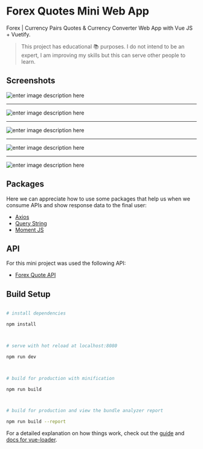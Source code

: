 # Forex Quotes Mini Web App
Forex | Currency Pairs Quotes & Currency Converter Web App with Vue JS + Vuetify.
>This project has educational :books: purposes. I do not intend to be an expert, I am improving my skills but this can serve other people to learn.
## Screenshots
![enter image description here](https://lh3.googleusercontent.com/BrO6j1iF9A7EPGTiyzgj3JFzQgJ-tuNvY4KqMaOjTuqUcjca_qfNX5GZFcsmsh2sjoYDpGDzHgej0kKigY-42O_gUcyMOGAuw7k_Y1rlqkoINgqmnhdCmQCyGvIyMRgjtwPT71TsgaXPrDc6Qn5CTx0GwZWEPfuwJ5Adx1cntovZbAos0MHnby-ZyciffsCXSnBxlYT27_7wSp6XVP1nt8unenENHy2Dv4mwnRF8ZC-rgD6Vhsi8fT9DATUV_dYtGZLtimYcyBcxGDpPAaZFJ46g1BHHfIYWPs3ux_tcw_UAZgnBqHGV3kJJhYJNRxOq5fsj0LiistYFMCFtygx2dCvEyqHkUw8fPB4yso3fC1378NubnqLZQWz0DIQEtjxGr56p6BJ_cM4BmWiq55R9_FrXDhep8qjHTfSXAhD3jd2qMB4so0B6_EMqrFRTJ139Z-oeK7Z2zc7XeZO9nZdxvSF0PzNWignmTEDmusx3M_DKYPa1r4A1ZI32FBs5RyIXdBW1Vqwz6ZRTi9gCpINPaQRT4hZW-5Sco9F1tCYuiRH9oLZ9ESyucEZRXeLFwVngzeP44hfu5Z0v5DnXll_KR-6rtqjwnodk=w1251-h650-no)
***
![enter image description here](https://lh3.googleusercontent.com/cuOXxRLvS3bagRAzHutLV3Q7Ag2Mz9hq8R49tELibugK9I-5j7cN_rJ7kSXwZdpqe5Ocx99yrxVD9-1ew5VyQfEtRL27tgNOUWT_mhErQjYh6CwKpU4PqynyEJU0b-CNRu3z-mC8Ji9mYze5PmgqiNL7iltP9wooMTFB70MgAYaPAP1K1h11AwPkj_8WF-3ugngR9vufYh95JZes7WIuBr8kpdXIr6BoLgzleqchAm_ou99dVfeOV-YpIfVAuy8Cackf8rucLJUtSWsTQEvM4x4pL2JUOarEmN1dO6Yi-CEYXz4IuXyiuC53EN-HZoeprrnQlTsVmwiK3WL7xQxU-dpHc9HGjmix2F0qoQfxLJSA6N_85MDSF6yDHP5PBeohMrpjtWzCcokWZAZ908M5cEjq1Zw6u5cjuUJrsJMCujIFg2-cdiiWF_P1_6oQ96cZZ-Ljh1NQ52XWQsm6N9DJgO6sDPQFGM5e6IXHlYKD__Udu9-nQz8PPVg5U7OHlrtjRyXpezwp_VsGV2M5MxdTAWWZIm-uYGeZZOK1M3fM-fu3C2xYLlg1CK7vSr2jRhiEKDaUkFf_hBd0NLOyplVf61WnkPvoftGe=w1251-h700-no)
***
![enter image description here](https://lh3.googleusercontent.com/cAPyYTsE2gYY_vZsqJJ0uO6CLf6mBdlBvvlj3jZ3UITRYWbcTOyWAgd8HrNbH7qd6jsIv1zg4kuXEZt7tfcBZxgHSX55UPKGP_i6HANzmzBy8Man58OVmJ3ogS_FaVOdzhSt5qobWfH-sj0ZWnG-kwSHzbvTptRrpO02-BMYzb4g1itQ24uXBmAkw0cvZghBdv5F1UMNIQPLGzyB2ZRrUYcKPHLLG-Z3gar7SijZ_xmEnstrpX8nVfsHEoSie0G_wThnuc31_aMt2frHPy93HkYPWz4gpVvsd3JadvLn0sTIuZgune0EGQ0ofK1PvgZc3tnQHy2hfg5qOFax2cIZDu9qck3DJ_14lpbNrl_NpwPN3_sSF5Eis5a5Pm6xbcTQviFlqTNgDtKRGKU3oIR3OMaLmVZPm0BWjlK0mqX2KpxpKmOzyxCwoswpdKR5gp0Uls3VwJr7C4AAR5Ba4ii2jp75cho7pQ3-7VLT0gwwuf8Pi0Oh4gQteAhfzzDH6ejj6r2HDebtEvj8F8aC8wLnPe2GO0rMyzj4WLdwcDtxsPg_Gfr03oABhRFy2bnsOhjKvB18YRDtUneKHnpmHjV0AjqZjDBW0Ikl=w1251-h450-no)
***
![enter image description here](https://lh3.googleusercontent.com/KQiBxEtMynniXGKBATpncWFWY3Q86VP8u8RurJZHmKkZ-TIjmRZU1J8pDhwyKrGmUaYXLOA7BEd3mgZpdRL7d0EHWk3mfmZRn2Rml45AKi0nZ5yjg24i8rSKhjb14_5kaoyaB8DA_q7dep2eN2emKVQanapkIgTswyUgzg9vsD4thWGQZjEJ4urmi3PzPjGyyJw0wfARWXTNQSrCNl5OQoBlIjay--f4j62azAe0U51HxbyTGxMF-irb4YcLjkeF9NpDyUpqKPnyP_RBLJTbB1fAkYyvJmRPeUfpDJKL2DHR83t1Btt0TXyejVLUNTR5Lg2BgzLqPhmcUngLYprFgYa5wnXITowWqM6i0S5sWuac228hMDNx7dbVFzfzpTywJuC0Rd-qMST3iyc9fDNm8tw4jd-YaP0zv96GloqM07jUmm7CRB_VJylsU6WizzXaLj4pDQl6lXkkug2LJlP_xxhApX7AtUON02U5S31lqZopYDSoC0t7jqJ6Ctfp7oCLbELq_AfvhRgPnXPKYw7hxfz6x9diZ46RT6ai2lNbIcIPSgx3-Aq1w2BPUV8WV5mjZwCFyo7IxGNGK8tMDDyPFxw_nJ6hSwo1=w1250-h450-no)
***
![enter image description here](https://lh3.googleusercontent.com/MJa-W9Ylai_LtwWsmSYzBShuP4RbfK-GN-7dGZ9_XLApcI-T9IMYdATHxGhmC9H2Nq2VmxfkoMtFInrwaDahFSY_JIJ8w0AZh15dkcS1Rid43C9_f3HWkhm4eOWJfNJA5AhOak3VTPC6q4gbx6Tcvj-ykqw40kWGdeNK6Ama-lyfTJU_G16tFpMgM1IewFLem5atGelu4eEpeA_ZtasNb0KDKdAV06F3icaOwyUdSvMV3ew7jcK0o1oeMQLkNUdZvbGp8ok42JdLK8PaT1NgBithPEwt1s9dvA_HU13UrgyUrs22g4Mr9GaC0oxCJ0M2Tebd3OeDfZO9Io20rLOCkO9qdzq-NOiZIEGzT8z25dpwRpIoPLBiVDwusBaD2qERPCx5rrnDPhHreJcc7ZmprEi5UzICxadhptVgmt4w_HXYlqzb4aLirH1wBR3IR-VTOpnAN1gPpimh2xvH8v5HA2sfHQwGhj1Gvs71JaFu_zhCjnYxCRPG7fgyx68tVTNQL3iAMOW-k47yZwQpdYNcCT_OnEy6YZ3sKDAyBXphMFGpnvvokim35clucugG8Aftw8pZfYyzdUSZyscSiIhQvOucldAhc9rU=w1251-h500-no)

## Packages

Here we can appreciate how to use some packages that help us when we consume APIs and show response data to the final user:
+ [Axios](https://github.com/axios/axios)
+ [Query String](https://github.com/sindresorhus/query-string)
+ [Moment JS](https://github.com/moment/moment/)

## API

For this mini project was used the following API:
+ [Forex Quote API](https://1forge.com/forex-data-api/api-documentation)

## Build Setup



``` bash

# install dependencies

npm install



# serve with hot reload at localhost:8080

npm run dev



# build for production with minification

npm run build



# build for production and view the bundle analyzer report

npm run build --report

```



For a detailed explanation on how things work, check out the [guide](http://vuejs-templates.github.io/webpack/) and [docs for vue-loader](http://vuejs.github.io/vue-loader).
